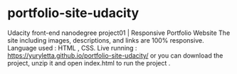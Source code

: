 # portfolio-site-udacity
Udacity front-end nanodegree project01 | Responsive Portfolio Website 
The site including images, descriptions, and links are 100% responsive.
Language used : HTML , CSS.
Live running : https://yuryletta.github.io/portfolio-site-udacity/ 
or you can download the project, unzip it and open index.html to run the project .
